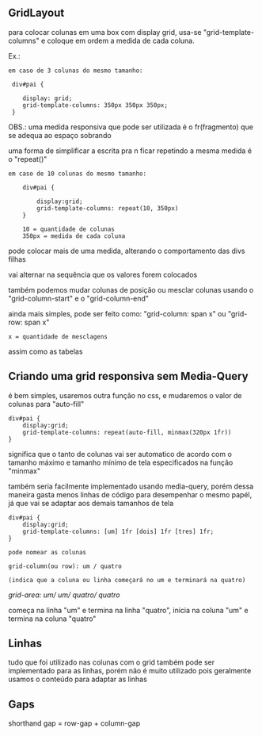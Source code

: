 ## GridLayout

para colocar colunas em uma box com display grid, usa-se "grid-template-columns" e coloque em ordem a medida de cada coluna.

Ex.:

    em caso de 3 colunas do mesmo tamanho:

     div#pai {

        display: grid;
        grid-template-columns: 350px 350px 350px;
     }

OBS.: uma medida responsiva que pode ser utilizada é o fr(fragmento) que se adequa ao espaço sobrando

uma forma de simplificar a escrita pra n ficar repetindo a mesma medida é o "repeat()"

    em caso de 10 colunas do mesmo tamanho:

        div#pai {

            display:grid;
            grid-template-columns: repeat(10, 350px)
        }

        10 = quantidade de colunas
        350px = medida de cada coluna 

pode colocar mais de uma medida, alterando o comportamento das divs filhas

vai alternar na sequência que os valores forem colocados

também podemos mudar colunas de posição ou mesclar colunas usando o "grid-column-start" e o "grid-column-end"

ainda mais simples, pode ser feito como: "grid-column: span x" ou "grid-row: span x"

    x = quantidade de mesclagens

assim como as tabelas



## Criando uma grid responsiva sem Media-Query

é bem simples, usaremos outra função no css, e mudaremos o valor de colunas para "auto-fill"

    div#pai {
        display:grid;
        grid-template-columns: repeat(auto-fill, minmax(320px 1fr))
    }

significa que o tanto de colunas vai ser automatico de acordo com o tamanho máximo e tamanho mínimo de tela especificados na função "minmax"

também seria facilmente implementado usando media-query, porém dessa maneira gasta menos linhas de código para desempenhar o mesmo papél, já que vai se adaptar aos demais tamanhos de tela 


    div#pai {
        display:grid;
        grid-template-columns: [um] 1fr [dois] 1fr [tres] 1fr;  
    }

    pode nomear as colunas

    grid-column(ou row): um / quatro

    (indica que a coluna ou linha começará no um e terminará na quatro)

*grid-area: um/ um/ quatro/ quatro*

começa na linha "um" e termina na linha "quatro", inicia na coluna "um" e termina na coluna "quatro"

## Linhas

tudo que foi utilizado nas colunas com o grid também pode ser implementado para as linhas, porém não é muito utilizado pois geralmente usamos o conteúdo para adaptar as linhas 

## Gaps

shorthand gap = row-gap + column-gap
